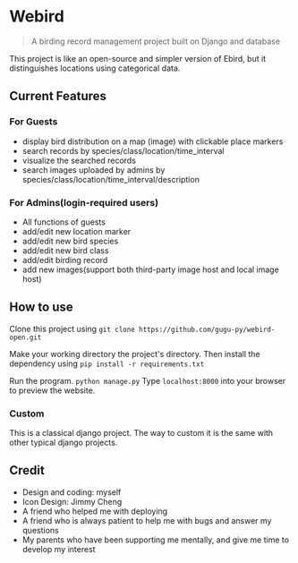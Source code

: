 # Webird

> A birding record management project built on Django and database

This project is like an open-source and simpler version of Ebird, but it distinguishes locations using categorical data.

## Current Features
### For Guests
- display bird distribution on a map (image) with clickable place markers
- search records by species/class/location/time_interval
- visualize the searched records
- search images uploaded by admins by species/class/location/time_interval/description

### For Admins(login-required users)
- All functions of guests
- add/edit new location marker
- add/edit new bird species
- add/edit new bird class
- add/edit birding record
- add new images(support both third-party image host and local image host)

## How to use
Clone this project using `git clone https://github.com/gugu-py/webird-open.git`

Make your working directory the project's directory. Then install the dependency using `pip install -r requirements.txt`

Run the program. `python manage.py` Type `localhost:8000` into your browser to preview the website.

### Custom
This is a classical django project. The way to custom it is the same with other typical django projects.

## Credit
- Design and coding: myself
- Icon Design: Jimmy Cheng
- A friend who helped me with deploying
- A friend who is always patient to help me with bugs and answer my questions
- My parents who have been supporting me mentally, and give me time to develop my interest
